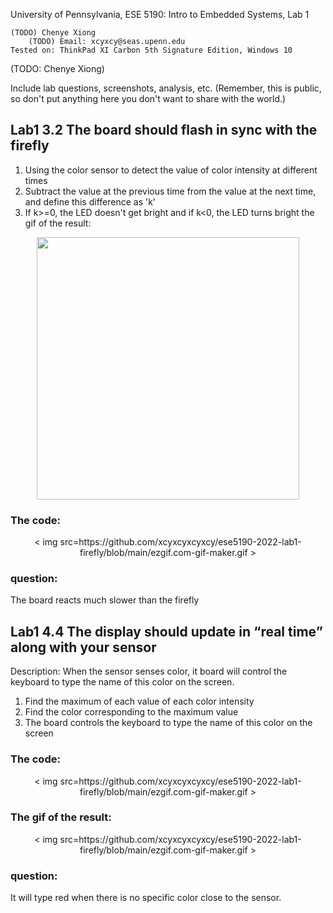 University of Pennsylvania, ESE 5190: Intro to Embedded Systems, Lab 1

    (TODO) Chenye Xiong
        (TODO) Email: xcyxcy@seas.upenn.edu
    Tested on: ThinkPad XI Carbon 5th Signature Edition, Windows 10
(TODO: Chenye Xiong)

Include lab questions, screenshots, analysis, etc. (Remember, this is public, so don't put anything here you don't want to share with the world.)
## Lab1 3.2 The board should flash in sync with the firefly
1. Using the color sensor to detect the value of color intensity at different times
2. Subtract the value at the previous time from the value at the next time, and define this difference as 'k'
3. If k>=0, the LED doesn't get bright and if k<0, the LED turns bright
   the gif of the result: 
<div align=center>
<img src="https://github.com/xcyxcyxcyxcy/ese5190-2022-lab1-firefly/blob/main/ezgif.com-gif-maker%20firefly.gif" width="420" >  
</div>

### The code:
<div align=center>
< img src=https://github.com/xcyxcyxcyxcy/ese5190-2022-lab1-firefly/blob/main/ezgif.com-gif-maker.gif >  
</div>

### question: 
The board reacts much slower than the firefly

## Lab1 4.4 The display should update in “real time” along with your sensor
Description: When the sensor senses color, it board will control the keyboard to type the name of this color on the screen.
1. Find the maximum of each value of each color intensity
2. Find the color corresponding to the maximum value
3. The board controls the keyboard to type the name of this color on the screen

### The code:
<div align=center>
< img src=https://github.com/xcyxcyxcyxcy/ese5190-2022-lab1-firefly/blob/main/ezgif.com-gif-maker.gif >  
</div>

### The gif of the result: 
<div align=center>
< img src=https://github.com/xcyxcyxcyxcy/ese5190-2022-lab1-firefly/blob/main/ezgif.com-gif-maker.gif >  
</div>

### question:
It will type red when there is no specific color close to the sensor.
